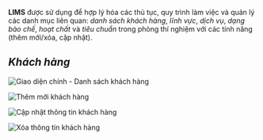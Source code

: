 **LIMS** được sử dụng để hợp lý hóa các thủ tục, quy trình làm việc và quản lý các danh mục liên quan: *danh sách khách hàng*, *lĩnh vực*, *dịch vụ*, *dạng bào chế*, *hoạt chất* và *tiêu chuẩn* trong phòng thí nghiệm với các tính năng (thêm mới/xóa, cập nhật). 

## *Khách hàng*

![](/images/danh_muc/khach_hang/index.png "Giao diện chính - Danh sách khách hàng")

![](/images/danh_muc/khach_hang/create.png "Thêm mới khách hàng")

![](/images/danh_muc/khach_hang/edit.png "Cập nhật thông tin khách hàng")

![](/images/danh_muc/khach_hang/delete.png "Xóa thông tin khách hàng")
